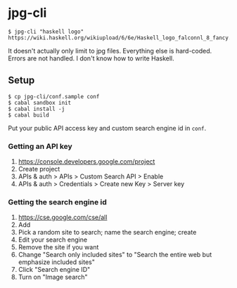 # jpg-cli

```
$ jpg-cli "haskell logo"
https://wiki.haskell.org/wikiupload/6/6e/Haskell_logo_falconnl_8_fancy.png
```

It doesn't actually only limit to jpg files. Everything else is hard-coded.
Errors are not handled. I don't know how to write Haskell.

## Setup

```
$ cp jpg-cli/conf.sample conf
$ cabal sandbox init
$ cabal install -j
$ cabal build
```

Put your public API access key and custom search engine id in `conf`.

### Getting an API key

1. https://console.developers.google.com/project
2. Create project
3. APIs & auth > APIs > Custom Search API > Enable
4. APIs & auth > Credentials > Create new Key > Server key

### Getting the search engine id

1. https://cse.google.com/cse/all
2. Add
3. Pick a random site to search; name the search engine; create
4. Edit your search engine
5. Remove the site if you want
6. Change "Search only included sites" to "Search the entire web but emphasize
   included sites"
7. Click "Search engine ID"
8. Turn on "Image search"

